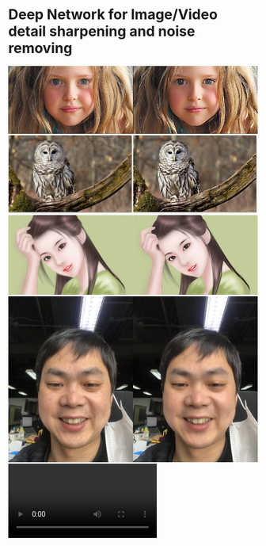 # Deep Network for Image/Video detail sharpening and noise removing
![](./docs/enhance_1%20(2).jpg)
![](./docs/enhance_1%20(1).jpg)
![](./docs/enhance_1%20(3).jpg)
![](./docs/enhance_1%20(4).jpg)
![](./docs/1586347400466825-converted.mp4)
<!-- <video src="./docs/1586347400466825-converted.mp4" width="320" height="200" controls preload></video> -->


